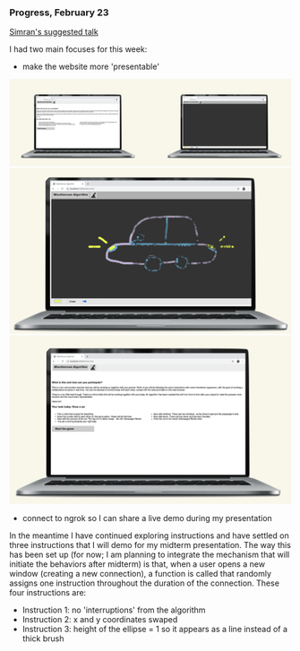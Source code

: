### Progress, February 23


[Simran's suggested talk](https://vimeo.com/110607681)


I had two main focuses for this week:
- make the website more 'presentable'

![both screens](/media/both-screens.png)
![canvas](/media/car-canvas.png)
![instructions](/media/car-instructions.png)

- connect to ngrok so I can share a live demo during my presentation


In the meantime I have continued exploring instructions and have settled on three instructions that I will demo for my midterm presentation. The way this has been set up (for now; I am planning to integrate the mechanism that will initiate the behaviors after midterm) is that, when a user opens a new window (creating a new connection), a function is called that randomly assigns one instruction throughout the duration of the connection. These four instructions are:
- Instruction 1: no 'interruptions' from the algorithm
- Instruction 2: x and y coordinates swaped
- Instruction 3: height of the ellipse = 1 so it appears as a line instead of a thick brush
